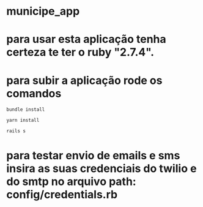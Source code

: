 # municipe_app

# para usar esta aplicação  tenha certeza te ter o ruby "2.7.4".
# para subir a aplicação rode os  comandos 

    
    bundle install 

    yarn install

    rails s
    

# para testar envio de emails e sms insira as suas credenciais do twilio e do smtp no arquivo path:  config/credentials.rb

